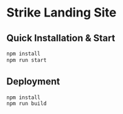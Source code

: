 # Strike Landing Site

## Quick Installation & Start

```sh
npm install
npm run start
```

## Deployment

```sh
npm install
npm run build
```

